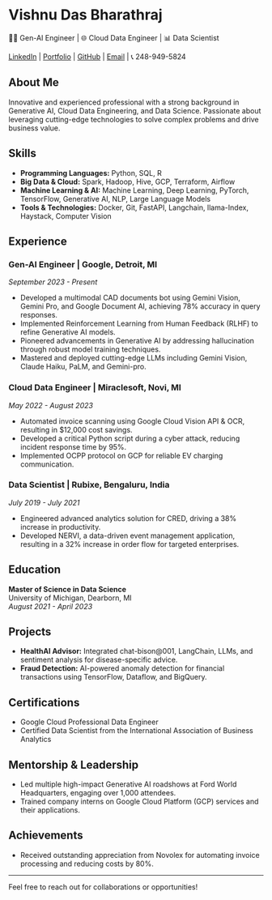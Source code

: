 # Vishnu Das Bharathraj

👨‍💻 Gen-AI Engineer | 🌐 Cloud Data Engineer | 📊 Data Scientist

[LinkedIn](https://www.linkedin.com/in/your-linkedin) | [Portfolio](https://vishnudas.com) | [GitHub](https://github.com/your-github) | [Email](vishnudas1297@gmail.com) | 📞 248-949-5824

## About Me

Innovative and experienced professional with a strong background in Generative AI, Cloud Data Engineering, and Data Science. Passionate about leveraging cutting-edge technologies to solve complex problems and drive business value.

## Skills

- **Programming Languages:** Python, SQL, R
- **Big Data & Cloud:** Spark, Hadoop, Hive, GCP, Terraform, Airflow
- **Machine Learning & AI:** Machine Learning, Deep Learning, PyTorch, TensorFlow, Generative AI, NLP, Large Language Models
- **Tools & Technologies:** Docker, Git, FastAPI, Langchain, llama-Index, Haystack, Computer Vision

## Experience

### Gen-AI Engineer | Google, Detroit, MI
*September 2023 - Present*

- Developed a multimodal CAD documents bot using Gemini Vision, Gemini Pro, and Google Document AI, achieving 78% accuracy in query responses.
- Implemented Reinforcement Learning from Human Feedback (RLHF) to refine Generative AI models.
- Pioneered advancements in Generative AI by addressing hallucination through robust model training techniques.
- Mastered and deployed cutting-edge LLMs including Gemini Vision, Claude Haiku, PaLM, and Gemini-pro.

### Cloud Data Engineer | Miraclesoft, Novi, MI
*May 2022 - August 2023*

- Automated invoice scanning using Google Cloud Vision API & OCR, resulting in $12,000 cost savings.
- Developed a critical Python script during a cyber attack, reducing incident response time by 95%.
- Implemented OCPP protocol on GCP for reliable EV charging communication.

### Data Scientist | Rubixe, Bengaluru, India
*July 2019 - July 2021*

- Engineered advanced analytics solution for CRED, driving a 38% increase in productivity.
- Developed NERVI, a data-driven event management application, resulting in a 32% increase in order flow for targeted enterprises.

## Education

**Master of Science in Data Science**  
University of Michigan, Dearborn, MI  
*August 2021 - April 2023*

## Projects

- **HealthAI Advisor:** Integrated chat-bison@001, LangChain, LLMs, and sentiment analysis for disease-specific advice.
- **Fraud Detection:** AI-powered anomaly detection for financial transactions using TensorFlow, Dataflow, and BigQuery.

## Certifications

- Google Cloud Professional Data Engineer
- Certified Data Scientist from the International Association of Business Analytics

## Mentorship & Leadership

- Led multiple high-impact Generative AI roadshows at Ford World Headquarters, engaging over 1,000 attendees.
- Trained company interns on Google Cloud Platform (GCP) services and their applications.

## Achievements

- Received outstanding appreciation from Novolex for automating invoice processing and reducing costs by 80%.

---

Feel free to reach out for collaborations or opportunities!